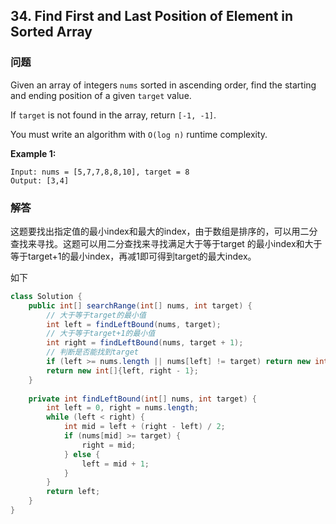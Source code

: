 ## 34. Find First and Last Position of Element in Sorted Array

### 问题

Given an array of integers `nums` sorted in ascending order, find the starting and ending position of a given `target` value.

If `target` is not found in the array, return `[-1, -1]`.

You must write an algorithm with `O(log n)` runtime complexity.

**Example 1:**

```
Input: nums = [5,7,7,8,8,10], target = 8
Output: [3,4]
```

### 解答

这题要找出指定值的最小index和最大的index，由于数组是排序的，可以用二分查找来寻找。这题可以用二分查找来寻找满足大于等于target 的最小index和大于等于target+1的最小index，再减1即可得到target的最大index。

如下

```java
class Solution {
    public int[] searchRange(int[] nums, int target) {
        // 大于等于target的最小值
        int left = findLeftBound(nums, target);
        // 大于等于target+1的最小值
        int right = findLeftBound(nums, target + 1);
        // 判断是否能找到target
        if (left >= nums.length || nums[left] != target) return new int[]{-1, -1};
        return new int[]{left, right - 1};
    }
    
    private int findLeftBound(int[] nums, int target) {
        int left = 0, right = nums.length;
        while (left < right) {
            int mid = left + (right - left) / 2;
            if (nums[mid] >= target) {
                right = mid;
            } else {
                left = mid + 1;
            }
        }
        return left;
    }
}
```



